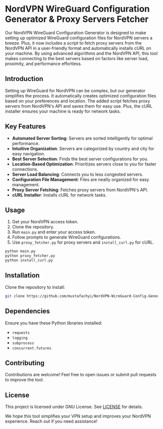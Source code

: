 # NordVPN WireGuard Configuration Generator & Proxy Servers Fetcher

Our NordVPN WireGuard Configuration Generator is designed to make setting up optimized WireGuard configuration files for NordVPN servers a breeze. Plus, it now includes a script to fetch proxy servers from the NordVPN API in a user-friendly format and automatically installs cURL on your machine. By using advanced algorithms and the NordVPN API, this tool makes connecting to the best servers based on factors like server load, proximity, and performance effortless.

## Introduction

Setting up WireGuard for NordVPN can be complex, but our generator simplifies the process. It automatically creates optimized configuration files based on your preferences and location. The added script fetches proxy servers from NordVPN's API and saves them for easy use. Plus, the cURL installer ensures your machine is ready for network tasks.

## Key Features

- **Automated Server Sorting**: Servers are sorted intelligently for optimal performance.
- **Intuitive Organization**: Servers are categorized by country and city for easy navigation.
- **Best Server Selection**: Finds the best server configurations for you.
- **Location-Based Optimization**: Prioritizes servers close to you for faster connections.
- **Server Load Balancing**: Connects you to less congested servers.
- **Configuration File Management**: Files are neatly organized for easy management.
- **Proxy Server Fetching**: Fetches proxy servers from NordVPN's API.
- **cURL Installer**: Installs cURL for network tasks.

## Usage

1. Get your NordVPN access token.
2. Clone the repository.
3. Run `main.py` and enter your access token.
4. Follow prompts to generate WireGuard configurations.
5. Use `proxy_fetcher.py` for proxy servers and `install_curl.py` for cURL.

```bash
python main.py
python proxy_fetcher.py
python install_curl.py
```

## Installation

Clone the repository to install:

```bash
git clone https://github.com/mustafachyi/NordVPN-WireGuard-Config-Generator.git
```

## Dependencies

Ensure you have these Python libraries installed:

- `requests`
- `logging`
- `subprocess`
- `concurrent.futures`

## Contributing

Contributions are welcome! Feel free to open issues or submit pull requests to improve the tool.

## License

This project is licensed under GNU License. See [LICENSE](LICENSE) for details.

We hope this tool simplifies your VPN setup and improves your NordVPN experience. Reach out if you need assistance!
